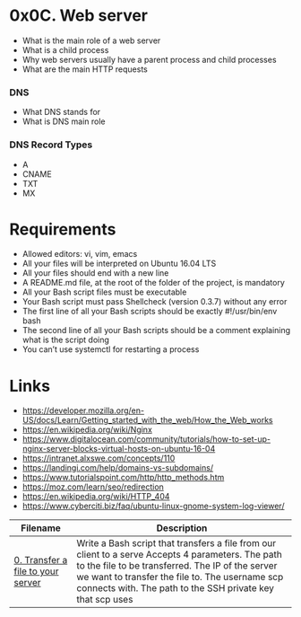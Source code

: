 # 0x0C. Web server

- What is the main role of a web server
- What is a child process
- Why web servers usually have a parent process and child processes
- What are the main HTTP requests
### DNS
-	What DNS stands for
-	What is DNS main role
### DNS Record Types
- A
- CNAME
- TXT
- MX

# Requirements
- Allowed editors: vi, vim, emacs
- All your files will be interpreted on Ubuntu 16.04 LTS
- All your files should end with a new line
- A README.md file, at the root of the folder of the project, is mandatory
- All your Bash script files must be executable
- Your Bash script must pass Shellcheck (version 0.3.7) without any error
- The first line of all your Bash scripts should be exactly #!/usr/bin/env bash
- The second line of all your Bash scripts should be a comment explaining what is the script doing
- You can’t use systemctl for restarting a process

# Links
- https://developer.mozilla.org/en-US/docs/Learn/Getting_started_with_the_web/How_the_Web_works
- https://en.wikipedia.org/wiki/Nginx
- https://www.digitalocean.com/community/tutorials/how-to-set-up-nginx-server-blocks-virtual-hosts-on-ubuntu-16-04
- https://intranet.alxswe.com/concepts/110
- https://landingi.com/help/domains-vs-subdomains/
- https://www.tutorialspoint.com/http/http_methods.htm
- https://moz.com/learn/seo/redirection
- https://en.wikipedia.org/wiki/HTTP_404
- https://www.cyberciti.biz/faq/ubuntu-linux-gnome-system-log-viewer/

| Filename | Description |
| -------- | ----------- |
| [0. Transfer a file to your server](https://github.com/JO-YE/alx-system_engineering-devops/blob/master/0x0C-web_server/0-transfer_file) | Write a Bash script that transfers a file from our client to a serve Accepts 4 parameters. The path to the file to be transferred. The IP of the server we want to transfer the file to. The username scp connects with. The path to the SSH private key that scp uses|

